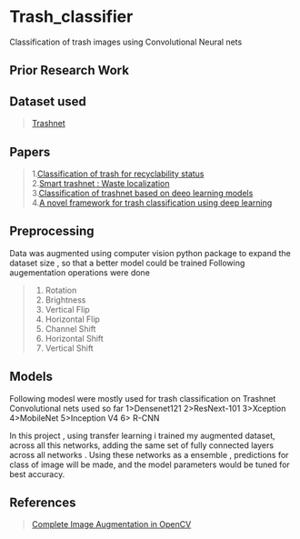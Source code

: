 # Trash_classifier
Classification of trash images using Convolutional Neural nets


## Prior Research Work
## Dataset used
> [Trashnet](https://github.com/garythung/trashnet)
## Papers

> 1.[Classification of trash for recyclability status](http://cs229.stanford.edu/proj2016/report/ThungYang-ClassificationOfTrashForRecyclabilityStatus-report.pdf)<br>
> 2.[Smart trashnet : Waste localization](http://cs229.stanford.edu/proj2017/final-reports/5226723.pdf)<br>
> 3.[Classification of trashnet based on deeo learning models](https://ieeexplore.ieee.org/document/8622212)<br>
> 4.[A novel framework for trash classification using deep learning](https://ieeexplore.ieee.org/document/8930948)<br>

## Preprocessing
Data was augmented using computer vision python package to expand the dataset size , so that a better model could be trained
Following augementation operations were done
> 1. Rotation
> 2. Brightness
> 3. Vertical Flip
> 4. Horizontal Flip
> 5. Channel Shift
> 6. Horizontal Shift
> 7. Vertical Shift

## Models
Following modesl were mostly used for trash classification on Trashnet
Convolutional nets used so far
1>Densenet121
2>ResNext-101
3>Xception
4>MobileNet
5>Inception V4
6> R-CNN

In this project , using transfer learning i trained my augmented dataset, across all this networks, adding the same set of fully connected layers across all networks .
Using these networks as a ensemble , predictions for class of image will be made, and the model parameters would be tuned for best accuracy.


## References
> [Complete Image Augmentation in OpenCV](https://towardsdatascience.com/complete-image-augmentation-in-opencv-31a6b02694f5)
